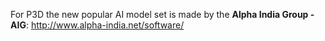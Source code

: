 <!--
    SPDX-FileCopyrightText: Copyright (C) swift Project Community / Contributors
    SPDX-License-Identifier: GFDL-1.3-only
-->

For P3D the new popular AI model set is made by the **Alpha India Group - AIG**: <http://www.alpha-india.net/software/>
